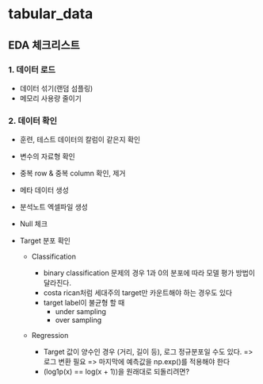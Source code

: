 # tabular_data

## EDA 체크리스트

### 1. 데이터 로드

- 데이터 섞기(랜덤 섬플링)
- 메모리 사용량 줄이기

### 2. 데이터 확인

- 훈련, 테스트 데이터의 칼럼이 같은지 확인
- 변수의 자료형 확인
- 중복 row & 중복 column 확인, 제거

- 메타 데이터 생성
- 분석노트 엑셀파일 생성

- Null 체크

- Target 분포 확인
  - Classification
    - binary classification 문제의 경우 1과 0의 분포에 따라 모델 평가 방법이 달라진다.
    - costa rican처럼 세대주의 target만 카운트해야 하는 경우도 있다
    - target label이 불균형 할 때
      - under sampling
      - over sampling

  - Regression
    - Target 값이 양수인 경우 (거리, 길이 등), 로그 정규분포일 수도 있다. => 로그 변환 필요 => 마지막에 예측값을 np.exp()를 적용해야 한다
    - (log1p(x) == log(x + 1))을 원래대로 되돌리려면?
